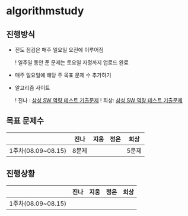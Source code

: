 # **algorithmstudy**

## 진행방식

- 진도 점검은 매주 일요일 오전에 이루어짐

  ! 일주일 동안 푼 문제는 토요일 자정까지 업로드 완료
- 매주 일요일에 해당 주 목표 문제 수 추가하기
- 알고리즘 사이트

  ! 진나 : [삼성 SW 역량 테스트 기출문제](https://www.acmicpc.net/workbook/view/1152) 
  ! 희상:  [삼성 SW 역량 테스트 기출문제](https://www.acmicpc.net/workbook/view/1152)

## 목표 문제수

|                    | 진나 | 지웅 | 정은 | 희상 |
| :----------------: | :--: | :--: | :--: | :--: |
| 1주차(08.09~08.15) | 8문제|      |      |5문제|



## 진행상황

|                    | 진나 | 지웅 | 정은 | 희상 |
| :----------------: | :--: | :--: | :--: | :--: |
| 1주차(08.09~08.15) |      |      |      |      |

